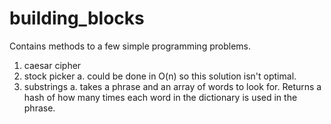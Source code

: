 # building_blocks
Contains methods to a few simple programming problems.
1. caesar cipher
2. stock picker
  a. could be done in O(n) so this solution isn't optimal.
3. substrings
  a. takes a phrase and an array of words to look for. Returns a hash of how many times each word in the dictionary is used in the phrase.
